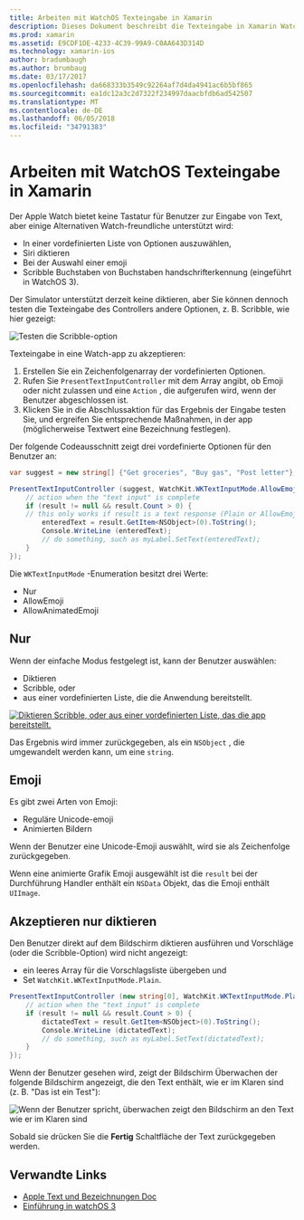 ```yaml
---
title: Arbeiten mit WatchOS Texteingabe in Xamarin
description: Dieses Dokument beschreibt die Texteingabe in Xamarin WatchOS. Es wird erläutert, die PresentTextInputController-Methode, Schreiben von nur-Text, Emojis und diktieren.
ms.prod: xamarin
ms.assetid: E9CDF1DE-4233-4C39-99A9-C0AA643D314D
ms.technology: xamarin-ios
author: bradumbaugh
ms.author: brumbaug
ms.date: 03/17/2017
ms.openlocfilehash: da668333b3549c92264af7d4da4941ac6b5bf865
ms.sourcegitcommit: ea1dc12a3c2d7322f234997daacbfdb6ad542507
ms.translationtype: MT
ms.contentlocale: de-DE
ms.lasthandoff: 06/05/2018
ms.locfileid: "34791383"
---
```

# <a name="working-with-watchos-text-input-in-xamarin"></a>Arbeiten mit WatchOS Texteingabe in Xamarin

Der Apple Watch bietet keine Tastatur für Benutzer zur Eingabe von Text, aber einige Alternativen Watch-freundliche unterstützt wird:

- In einer vordefinierten Liste von Optionen auszuwählen,
- Siri diktieren
- Bei der Auswahl einer emoji
- Scribble Buchstaben von Buchstaben handschrifterkennung (eingeführt in WatchOS 3).

Der Simulator unterstützt derzeit keine diktieren, aber Sie können dennoch testen die Texteingabe des Controllers andere Optionen, z. B. Scribble, wie hier gezeigt:

![](text-input-images/textinput-sml.png "Testen die Scribble-option")

Texteingabe in eine Watch-app zu akzeptieren:

1. Erstellen Sie ein Zeichenfolgenarray der vordefinierten Optionen.
2. Rufen Sie `PresentTextInputController` mit dem Array angibt, ob Emoji oder nicht zulassen und eine `Action` , die aufgerufen wird, wenn der Benutzer abgeschlossen ist.
3. Klicken Sie in die Abschlussaktion für das Ergebnis der Eingabe testen Sie, und ergreifen Sie entsprechende Maßnahmen, in der app (möglicherweise Textwert eine Bezeichnung festlegen).

Der folgende Codeausschnitt zeigt drei vordefinierte Optionen für den Benutzer an:

```csharp
var suggest = new string[] {"Get groceries", "Buy gas", "Post letter"};

PresentTextInputController (suggest, WatchKit.WKTextInputMode.AllowEmoji, (result) => {
    // action when the "text input" is complete
    if (result != null && result.Count > 0) {
    // this only works if result is a text response (Plain or AllowEmoji)
        enteredText = result.GetItem<NSObject>(0).ToString();
        Console.WriteLine (enteredText);
        // do something, such as myLabel.SetText(enteredText);
    }
});
```

Die `WKTextInputMode` -Enumeration besitzt drei Werte:

- Nur
- AllowEmoji
- AllowAnimatedEmoji

## <a name="plain"></a>Nur

Wenn der einfache Modus festgelegt ist, kann der Benutzer auswählen:

- Diktieren
- Scribble, oder
- aus einer vordefinierten Liste, die die Anwendung bereitstellt.

[![](text-input-images/plain-scribble-sml.png "Diktieren Scribble, oder aus einer vordefinierten Liste, das die app bereitstellt.")](text-input-images/plain-scribble.png#lightbox)

Das Ergebnis wird immer zurückgegeben, als ein `NSObject` , die umgewandelt werden kann, um eine `string`.

## <a name="emoji"></a>Emoji

Es gibt zwei Arten von Emoji:

- Reguläre Unicode-emoji
- Animierten Bildern

Wenn der Benutzer eine Unicode-Emoji auswählt, wird sie als Zeichenfolge zurückgegeben.

Wenn eine animierte Grafik Emoji ausgewählt ist die `result` bei der Durchführung Handler enthält ein `NSData` Objekt, das die Emoji enthält `UIImage`.

## <a name="accepting-dictation-only"></a>Akzeptieren nur diktieren

Den Benutzer direkt auf dem Bildschirm diktieren ausführen und Vorschläge (oder die Scribble-Option) wird nicht angezeigt:

- ein leeres Array für die Vorschlagsliste übergeben und
- Set `WatchKit.WKTextInputMode.Plain`.

```csharp
PresentTextInputController (new string[0], WatchKit.WKTextInputMode.Plain, (result) => {
    // action when the "text input" is complete
    if (result != null && result.Count > 0) {
        dictatedText = result.GetItem<NSObject>(0).ToString();
        Console.WriteLine (dictatedText);
        // do something, such as myLabel.SetText(dictatedText);
    }
});
```

Wenn der Benutzer gesehen wird, zeigt der Bildschirm Überwachen der folgende Bildschirm angezeigt, die den Text enthält, wie er im Klaren sind (z. B. "Das ist ein Test"):

![](text-input-images/dictation.png "Wenn der Benutzer spricht, überwachen zeigt den Bildschirm an den Text wie er im Klaren sind")

Sobald sie drücken Sie die **Fertig** Schaltfläche der Text zurückgegeben werden.



## <a name="related-links"></a>Verwandte Links

- [Apple Text und Bezeichnungen Doc](https://developer.apple.com/library/ios/documentation/General/Conceptual/WatchKitProgrammingGuide/TextandLabels.html)
- [Einführung in watchOS 3](~/ios/watchos/platform/introduction-to-watchos3/index.md)
